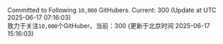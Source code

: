 Committed to Following `10,000` GitHubers. Current: <!-- FOLLOWING_COUNT -->300<!-- FOLLOWING_COUNT --> (Update at UTC <!-- LAST_UPDATED -->2025-06-17 07:16:03<!-- LAST_UPDATED -->)<br>
致力于关注`10,000`个GitHuber。当前：<!-- FOLLOWING_COUNT -->300<!-- FOLLOWING_COUNT --> (更新于北京时间 <!-- LAST_UPDATED_CST -->2025-06-17 15:16:03<!-- LAST_UPDATED_CST -->)
